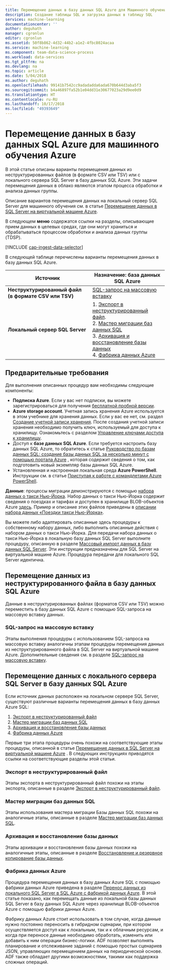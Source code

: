 ```yaml
---
title: Перемещение данных в базу данных SQL Azure для Машинного обучения Azure | Документация Майкрософт
description: Создание таблицы SQL и загрузка данных в таблицу SQL
services: machine-learning
documentationcenter: ''
author: deguhath
manager: cgronlun
editor: cgronlun
ms.assetid: 50f8b862-4d32-44b2-a1e2-4fbc8024acaa
ms.service: machine-learning
ms.component: team-data-science-process
ms.workload: data-services
ms.tgt_pltfrm: na
ms.devlang: na
ms.topic: article
ms.date: 5/04/2018
ms.author: deguhath
ms.openlocfilehash: 99141b7542cc9adadadda6ada670b644d3aba5f3
ms.sourcegitcommit: b4a46897fa52b1e04dd31e30677023a29d9ee0d9
ms.translationtype: HT
ms.contentlocale: ru-RU
ms.lasthandoff: 10/17/2018
ms.locfileid: "49393649"
---
```

# <a name="move-data-to-an-azure-sql-database-for-azure-machine-learning"></a>Перемещение данных в базу данных SQL Azure для машинного обучения Azure
В этой статье описаны варианты перемещения данных из неструктурированных файлов (в формате CSV или TSV) или с локального сервера SQL Server в базу данных SQL Azure. Эти задачи перемещения данных в облако являются этапом процесса обработки и анализа данных группы.

Описание вариантов перемещения данных на локальный сервер SQL Server для машинного обучения см. в статье [Перемещение данных в SQL Server на виртуальной машине Azure](move-sql-server-virtual-machine.md).

В следующем **меню** содержатся ссылки на разделы, описывающие прием данных в целевых средах, где они могут храниться и обрабатываться процессом обработки и анализа данных группы (TDSP).

[!INCLUDE [cap-ingest-data-selector](../../../includes/cap-ingest-data-selector.md)]

В следующей таблице перечислены варианты перемещения данных в базу данных SQL Azure.

| <b>Источник</b> | <b>Назначение: база данных SQL Azure</b> |
| --- | --- |
| <b>Неструктурированный файл (в формате CSV или TSV)</b> |[SQL-запрос на массовую вставку](#bulk-insert-sql-query) |
| <b>Локальный сервер SQL Server</b> |1. [Экспорт в неструктурированный файл](#export-flat-file).<br> 2. [Мастер миграции баз данных SQL](#insert-tables-bcp)<br> 3. [Архивация и восстановление базы данных](#db-migration)<br> 4. [Фабрика данных Azure](#adf) |

## <a name="prereqs"></a>Предварительные требования
Для выполнения описанных процедур вам необходимы следующие компоненты:

* **Подписка Azure**. Если у вас нет подписки, вы можете зарегистрироваться для получения [бесплатной пробной версии](https://azure.microsoft.com/pricing/free-trial/).
* **Azure storage account**. Учетная запись хранения Azure используется в этом учебнике для хранения данных. Если у вас ее нет, см. раздел [Создание учетной записи хранения](../../storage/common/storage-quickstart-create-account.md). После создания учетной записи хранения необходимо получить ключ, используемый для доступа к хранилищу. Ознакомьтесь с разделом [Управление ключами доступа к хранилищу](../../storage/common/storage-account-manage.md#access-keys).
* Доступ к **базе данных SQL Azure**. Если требуется настроить базу данных SQL Azure, то обратитесь к статье [Руководство по базам данных SQL: создание базы данных SQL за несколько минут с помощью портала Azure](../../sql-database/sql-database-get-started.md) , которая содержит сведения о том, как подготовить новый экземпляр базы данных SQL Azure.
* Установленная и настроенная локальная среда **Azure PowerShell**. Инструкции см. в статье [Приступая к работе с командлетами Azure PowerShell](/powershell/azure/overview).

**Данные**: процессы миграции демонстрируются с помощью [набора данных о такси Нью-Йорка](http://chriswhong.com/open-data/foil_nyc_taxi/). Набор данных о такси Нью-Йорка содержит сведения о поездках и тарифах и доступен в хранилище BLOB-объектов Azure [здесь](http://www.andresmh.com/nyctaxitrips/). Пример и описание этих файлов приведены в [описании набора данных «Поездки такси Нью-Йорка»](sql-walkthrough.md#dataset).

Вы можете либо адаптировать описанные здесь процедуры к собственному набору данных, либо выполнить описанные действия с набором данных о такси Нью-Йорка. Для передачи набора данных о такси Нью-Йорка в локальную базу данных SQL Server выполните процедуру, описанную в разделе [Массовый импорт данных в базу данных SQL Server](sql-walkthrough.md#dbload). Эти инструкции предназначены для SQL Server на виртуальной машине Azure. Процедура передачи для локального SQL Server идентична.

## <a name="file-to-azure-sql-database"></a> Перемещение данных из неструктурированного файла в базу данных SQL Azure
Данные в неструктурированных файлах (форматов CSV или TSV) можно переместить в базу данных SQL Azure с помощью SQL-запроса на массовую вставку данных.

### <a name="bulk-insert-sql-query"></a>SQL-запрос на массовую вставку
Этапы выполнения процедуры с использованием SQL-запроса на массовую вставку аналогичны этапам процедуры перемещения данных из неструктурированного файла в SQL Server на виртуальной машине Azure. Дополнительные сведения см. в разделе [SQL-запрос на массовую вставку](move-sql-server-virtual-machine.md#insert-tables-bulkquery).

## <a name="sql-on-prem-to-sazure-sql-database"></a>Перемещение данных с локального сервера SQL Server в базу данных SQL Azure
Если источник данных расположен на локальном сервере SQL Server, существуют различные варианты перемещения данных в базу данных Azure SQL:

1. [Экспорт в неструктурированный файл](#export-flat-file)
2. [Мастер миграции баз данных SQL](#insert-tables-bcp)
3. [Архивация и восстановление базы данных](#db-migration)
4. [Фабрика данных Azure](#adf)

Первые три этапа процедуры очень похожи на соответствующие этапы процедуры, описанной в статье [Перемещение данных в SQL Server на виртуальной машине Azure](move-sql-server-virtual-machine.md) . В следующих инструкциях приводятся ссылки на соответствующие разделы этой статьи.

### <a name="export-flat-file"></a>Экспорт в неструктурированный файл
Этапы экспорта в неструктурированный файл похожи на этапы экспорта, описанные в разделе [Экспорт в неструктурированный файл](move-sql-server-virtual-machine.md#export-flat-file).

### <a name="insert-tables-bcp"></a>Мастер миграции баз данных SQL
Этапы использования мастера миграции Базы данных SQL похожи на аналогичные этапы, описанные в разделе [Мастер миграции баз данных SQL](move-sql-server-virtual-machine.md#sql-migration).

### <a name="db-migration"></a>Архивация и восстановление базы данных
Этапы архивации и восстановления базы данных похожи на аналогичные этапы, описанные в разделе [Восстановление и резервное копирование базы данных](move-sql-server-virtual-machine.md#sql-backup).

### <a name="adf"></a>Фабрика данных Azure
Процедура перемещения данных в базу данных Azure SQL с помощью фабрики данных Azure приведена в разделе [Перенос данных из локального SQL Server в SQL Azure с фабрикой данных Azure](move-sql-azure-adf.md). В этой статье показано, как перемещать данные из локальной базы данных SQL Server в базу данных SQL Azure через хранилище BLOB-объектов Azure с помощью фабрики данных Azure.

Фабрику данных Azure стоит использовать в том случае, когда данные нужно постоянно переносить в гибридном сценарии, при котором осуществляется доступ как к локальным, так и к облачным ресурсам, и когда при переносе данные необходимо обработать, изменить или добавить к ним операции бизнес-логики. ADF позволяет выполнять планирование и отслеживание заданий с помощью простых сценариев JSON, управляющих перемещением данных на периодической основе. ADF также обладает другими возможностями, такими как поддержка сложных операций.
